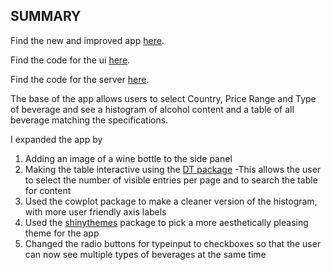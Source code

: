 ## SUMMARY

Find the new and improved app [here](https://swynes.shinyapps.io/bcl_test/).

Find the code for the ui [here](https://github.com/swynes/STAT545-hw-wynes-chris/blob/master/hw08/bcl_test/ui.R).

Find the code for the server [here](https://github.com/swynes/STAT545-hw-wynes-chris/blob/master/hw08/bcl_test/server.R).

The base of the app allows users to select Country, Price Range and Type of beverage and see a histogram of alcohol content and a table of
all beverage matching the specifications.

I expanded the app by
1) Adding an image of a wine bottle to the side panel
2) Making the table interactive using the [DT package](https://cran.r-project.org/web/packages/DT/DT.pdf)
  -This allows the user to select the number of visible entries per page and to search the table for content
3) Used the cowplot package to make a cleaner version of the histogram, with more user friendly axis labels
4) Used the [shinythemes](https://rstudio.github.io/shinythemes/) package to pick a more aesthetically pleasing theme for the app
5) Changed the radio buttons for typeinput to checkboxes so that the user can now see multiple types of beverages at the same time
